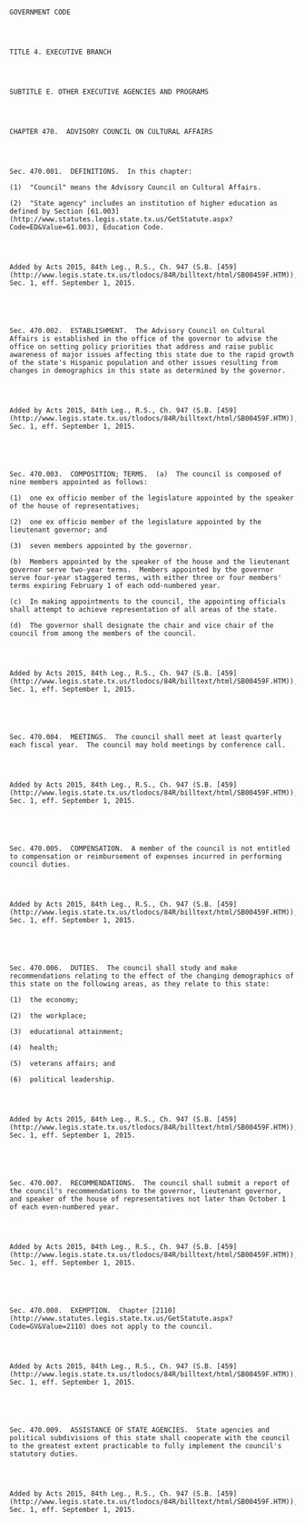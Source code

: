﻿
    
    
    	
    					
    
    
    GOVERNMENT CODE
    
      
    
    
    TITLE 4. EXECUTIVE BRANCH
    
      
    
    
    SUBTITLE E. OTHER EXECUTIVE AGENCIES AND PROGRAMS
    
      
    
    
    CHAPTER 470.  ADVISORY COUNCIL ON CULTURAL AFFAIRS
    
      
    
    
    Sec. 470.001.  DEFINITIONS.  In this chapter:
    
    (1)  "Council" means the Advisory Council on Cultural Affairs.
    
    (2)  "State agency" includes an institution of higher education as defined by Section [61.003](http://www.statutes.legis.state.tx.us/GetStatute.aspx?Code=ED&Value=61.003), Education Code.
    
    
    
    
    Added by Acts 2015, 84th Leg., R.S., Ch. 947 (S.B. [459](http://www.legis.state.tx.us/tlodocs/84R/billtext/html/SB00459F.HTM)), Sec. 1, eff. September 1, 2015.
    
    
    
    
    
    Sec. 470.002.  ESTABLISHMENT.  The Advisory Council on Cultural Affairs is established in the office of the governor to advise the office on setting policy priorities that address and raise public awareness of major issues affecting this state due to the rapid growth of the state's Hispanic population and other issues resulting from changes in demographics in this state as determined by the governor.
    
    
    
    
    Added by Acts 2015, 84th Leg., R.S., Ch. 947 (S.B. [459](http://www.legis.state.tx.us/tlodocs/84R/billtext/html/SB00459F.HTM)), Sec. 1, eff. September 1, 2015.
    
    
    
    
    
    Sec. 470.003.  COMPOSITION; TERMS.  (a)  The council is composed of nine members appointed as follows:
    
    (1)  one ex officio member of the legislature appointed by the speaker of the house of representatives;
    
    (2)  one ex officio member of the legislature appointed by the lieutenant governor; and
    
    (3)  seven members appointed by the governor.
    
    (b)  Members appointed by the speaker of the house and the lieutenant governor serve two-year terms.  Members appointed by the governor serve four-year staggered terms, with either three or four members' terms expiring February 1 of each odd-numbered year.
    
    (c)  In making appointments to the council, the appointing officials shall attempt to achieve representation of all areas of the state.
    
    (d)  The governor shall designate the chair and vice chair of the council from among the members of the council.
    
    
    
    
    Added by Acts 2015, 84th Leg., R.S., Ch. 947 (S.B. [459](http://www.legis.state.tx.us/tlodocs/84R/billtext/html/SB00459F.HTM)), Sec. 1, eff. September 1, 2015.
    
    
    
    
    
    Sec. 470.004.  MEETINGS.  The council shall meet at least quarterly each fiscal year.  The council may hold meetings by conference call.
    
    
    
    
    Added by Acts 2015, 84th Leg., R.S., Ch. 947 (S.B. [459](http://www.legis.state.tx.us/tlodocs/84R/billtext/html/SB00459F.HTM)), Sec. 1, eff. September 1, 2015.
    
    
    
    
    
    Sec. 470.005.  COMPENSATION.  A member of the council is not entitled to compensation or reimbursement of expenses incurred in performing council duties.
    
    
    
    
    Added by Acts 2015, 84th Leg., R.S., Ch. 947 (S.B. [459](http://www.legis.state.tx.us/tlodocs/84R/billtext/html/SB00459F.HTM)), Sec. 1, eff. September 1, 2015.
    
    
    
    
    
    Sec. 470.006.  DUTIES.  The council shall study and make recommendations relating to the effect of the changing demographics of this state on the following areas, as they relate to this state:
    
    (1)  the economy;
    
    (2)  the workplace;
    
    (3)  educational attainment;
    
    (4)  health;
    
    (5)  veterans affairs; and
    
    (6)  political leadership.
    
    
    
    
    Added by Acts 2015, 84th Leg., R.S., Ch. 947 (S.B. [459](http://www.legis.state.tx.us/tlodocs/84R/billtext/html/SB00459F.HTM)), Sec. 1, eff. September 1, 2015.
    
    
    
    
    
    Sec. 470.007.  RECOMMENDATIONS.  The council shall submit a report of the council's recommendations to the governor, lieutenant governor, and speaker of the house of representatives not later than October 1 of each even-numbered year.
    
    
    
    
    Added by Acts 2015, 84th Leg., R.S., Ch. 947 (S.B. [459](http://www.legis.state.tx.us/tlodocs/84R/billtext/html/SB00459F.HTM)), Sec. 1, eff. September 1, 2015.
    
    
    
    
    
    Sec. 470.008.  EXEMPTION.  Chapter [2110](http://www.statutes.legis.state.tx.us/GetStatute.aspx?Code=GV&Value=2110) does not apply to the council.
    
    
    
    
    Added by Acts 2015, 84th Leg., R.S., Ch. 947 (S.B. [459](http://www.legis.state.tx.us/tlodocs/84R/billtext/html/SB00459F.HTM)), Sec. 1, eff. September 1, 2015.
    
    
    
    
    
    Sec. 470.009.  ASSISTANCE OF STATE AGENCIES.  State agencies and political subdivisions of this state shall cooperate with the council to the greatest extent practicable to fully implement the council's statutory duties.
    
    
    
    
    Added by Acts 2015, 84th Leg., R.S., Ch. 947 (S.B. [459](http://www.legis.state.tx.us/tlodocs/84R/billtext/html/SB00459F.HTM)), Sec. 1, eff. September 1, 2015.
    
    
    
    
    				
